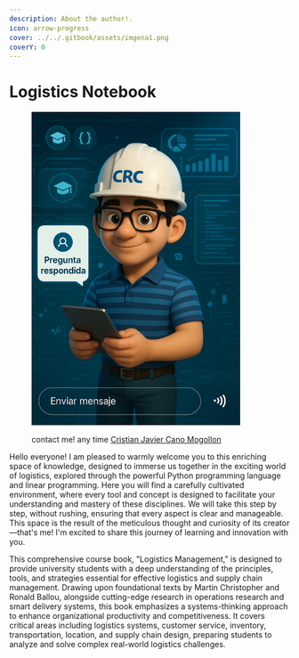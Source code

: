 ```yaml
---
description: About the author!.
icon: arrow-progress
cover: ../../.gitbook/assets/imgena1.png
coverY: 0
---
```


# Logistics Notebook

<figure><img src="../../.gitbook/assets/RespuestasCRc.png" alt="" width="375"><figcaption><p>contact me! any time <a data-mention href="https://app.gitbook.com/u/ZTIC6ZaT7YTYl0TmcrUKDtEgEeF3">Cristian Javier Cano Mogollon</a></p></figcaption></figure>

Hello everyone! I am pleased to warmly welcome you to this enriching space of knowledge, designed to immerse us together in the exciting world of logistics, explored through the powerful Python programming language and linear programming. Here you will find a carefully cultivated environment, where every tool and concept is designed to facilitate your understanding and mastery of these disciplines. We will take this step by step, without rushing, ensuring that every aspect is clear and manageable. This space is the result of the meticulous thought and curiosity of its creator—that's me! I'm excited to share this journey of learning and innovation with you.

This comprehensive course book, "Logistics Management," is designed to provide university students with a deep understanding of the principles, tools, and strategies essential for effective logistics and supply chain management. Drawing upon foundational texts by Martin Christopher and Ronald Ballou, alongside cutting-edge research in operations research and smart delivery systems, this book emphasizes a systems-thinking approach to enhance organizational productivity and competitiveness. It covers critical areas including logistics systems, customer service, inventory, transportation, location, and supply chain design, preparing students to analyze and solve complex real-world logistics challenges.
